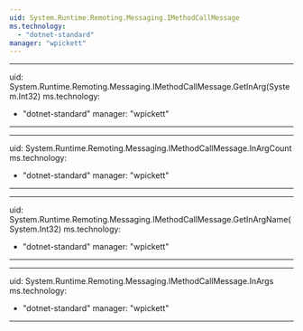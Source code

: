 ```yaml
---
uid: System.Runtime.Remoting.Messaging.IMethodCallMessage
ms.technology: 
  - "dotnet-standard"
manager: "wpickett"
---
```


---
uid: System.Runtime.Remoting.Messaging.IMethodCallMessage.GetInArg(System.Int32)
ms.technology: 
  - "dotnet-standard"
manager: "wpickett"
---

---
uid: System.Runtime.Remoting.Messaging.IMethodCallMessage.InArgCount
ms.technology: 
  - "dotnet-standard"
manager: "wpickett"
---

---
uid: System.Runtime.Remoting.Messaging.IMethodCallMessage.GetInArgName(System.Int32)
ms.technology: 
  - "dotnet-standard"
manager: "wpickett"
---

---
uid: System.Runtime.Remoting.Messaging.IMethodCallMessage.InArgs
ms.technology: 
  - "dotnet-standard"
manager: "wpickett"
---
